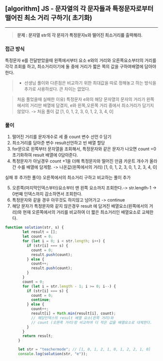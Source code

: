 ## [algorithm] JS - 문자열의 각 문자들과 특정문자로부터 떨어진 최소 거리 구하기( 초기화)

---



>**문제 : 문자열 str의 각 문자가 특정문자s와 떨어진 최소거리를 출력해라.**

### 접근 방식 
특정문자 e를 전달받았을때 왼쪽에서부터 요소 e와의 거리와 오른쪽요소부터의 거리를 각각 조회를 하고, 최소거리이기에 둘 중에 거리가 짧은 쪽의 값을 구하여배열에 담아야한다.

>- 선생님 풀이와 다른점은 비교하기 위한 최대값을 따로 정해놓고 하는 방식을 추가로 사용하셨다. 큰 차이는 없었다.

>처음 풀었을때 실패한 이유) 특정문자 e와의 해당 문자열의 문자의 거리가 왼쪽에서의 거리만 배열에 담겼지, e와 왼쪽,오른쪽 거리 중에서 최소거리가 담기지 않았다. -> 처음 풀이 값 [1, 0, 1, 2, 3, 0, 1, 2, 3, 4, 0]

### 풀이

1. 떨어진 거리를 문자개수로 세 줄 count 변수 선언 0 담기
2. 최소거리를 담아준 변수 result선언하고 빈 배열 할당
3. for문으로 왼쪽부터 문자열을 조회해서, 특정문자와 같은 문자가 나오면 count =0 초기화하여 result 배열에 0담아준다.
4. 특정문자가 아닐경우 count +1을 더해 특정문자와 떨어진 만큼 카운트 개수가 올라간 수를 배열에 담게함.
-> 나온값(왼쪽에서의 거리) [1, 0, 1, 2, 3, 0, 1, 2, 3, 4, 0]

실패 후 추가한 풀이) 오른쪽에서의 최소거리 구하고 비교하는 풀이 추가

5. 오른쪽(마지막인덱스부터)요소부터 맨 왼쪽 요소까지 조회한다.-> str.length-1 -> 0번째 인덱스까지 감소하면서 조회한다.
6. 특정문자와 같을 경우 아무것도 하지않고 넘어가고 -> continue
7. 해당 문자가 특정문자와 같지 않은경우 result 에 담겨진 배열요소(왼쪽에서의 거리)와 현재 오른쪽에서의 거리를 비교하여 더 짧은 최소거리인 배열요소로 교체한다.

```js
function solution(str, s) {
        let result = [];
        let count = 0;
        for (let i = 0; i < str.length; i++) {
          if (str[i] === s) {
            count = 0;
            result.push(count);
          } else {
            count++;
            result.push(count);
          }
        }
        count = 0;
        for (let i = str.length - 1; i >= 0; i--) {
          if (str[i] === s) {
            count = 0;
            continue;
          } else {
            count++;
            result[i] = Math.min(result[i], count);
            // 해당인덱스의 result 배열 요소(왼쪽 거리)와
            // count (오른쪽 거리)랑 비교하여 더 작은 값을 배열요소로 대체한다.
          }
        }
        return result;
      }

      let str = "teachermode"; // [1, 0, 1, 2, 1, 0, 1, 2, 2, 1, 0]
      console.log(solution(str, "e"));
```